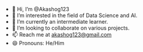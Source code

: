- 👋 Hi, I’m @Akashog123
- 👀 I’m interested in the field of Data Science and AI.
- 🌱 I’m currently an intermediate learner.
- 💞️ I’m looking to collaborate on various projects.
- 📫 Reach me at akashog123@gmail.com
- 😄 Pronouns: He/Him

<!---
Akashog123/Akashog123 is a ✨ special ✨ repository because its `README.md` (this file) appears on your GitHub profile.
You can click the Preview link to take a look at your changes.
--->
